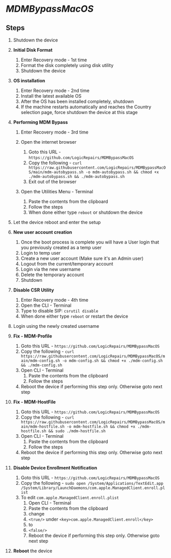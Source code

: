 # _MDMBypassMacOS_

## Steps

1. Shutdown the device
   
2. **Initial Disk Format**
   
	1. Enter Recovery mode - 1st time
	2. Format the disk completely using disk utility
	3. Shutdown the device
    
4. **OS installation**
   
	1. Enter Recovery mode - 2nd time
	2. Install the latest available OS
	3. After the OS has been installed completely, shutdown
	4. If the machine restarts automatically and reaches the Country selection page, force shutdown the device at this stage
    
6. **Performing MDM Bypass**
	1. Enter Recovery mode - 3rd time
    
	2. Open the internet browser
		1. Goto this URL - `https://github.com/LogicRepairs/MDMBypassMacOS`
		2. Copy the following - `curl https://raw.githubusercontent.com/LogicRepairs/MDMBypassMacOS/main/mdm-autobypass.sh -o mdm-autobypass.sh && chmod +x ./mdm-autobypass.sh && ./mdm-autobypass.sh`
		3. Exit out of the browser
     
	3. Open the Utilities Menu - Terminal
		1. Paste the contents from the clipboard
		2. Follow the steps
		3. When done either type `reboot` or shutdown the device
     
4. Let the device reboot and enter the setup
   
5. **New user account creation**
   
	1. Once the boot process is complete you will have a User login that you previously created as a temp user
  	2. Login to temp user
	3. Create a new user account (Make sure it's an Admin user)
	4. Logout from the current/temporary account
	5. Login via the new username
	6. Delete the temporary account
	7. Shutdown
    
6. **Disable CSR Utility**

   
	1. Enter Recovery mode - 4th time
	3. Open the CLI - Terminal
	5. Type to disable SIP: `csrutil disable`
	7. When done either type `reboot` or restart the device
    
7. Login using the newly created username

8.  **Fix - MDM-Profile**
	1. Goto this URL - `https://github.com/LogicRepairs/MDMBypassMacOS`
	2. Copy the following - `curl https://raw.githubusercontent.com/LogicRepairs/MDMBypassMacOS/main/mdm-config.sh -o mdm-config.sh && chmod +x ./mdm-config.sh && ./mdm-config.sh`
	3. Open CLI - Terminal
		1. Paste the contents from the clipboard
		2. Follow the steps
	4. Reboot the device if performing this step only. Otherwise goto next step

9. **Fix - MDM-HostFile**
    
	1. Goto this URL - `https://github.com/LogicRepairs/MDMBypassMacOS`
	2. Copy the following - `curl https://raw.githubusercontent.com/LogicRepairs/MDMBypassMacOS/main/mdm-hostfile.sh -o mdm-hostfile.sh && chmod +x ./mdm-hostfile.sh && sudo ./mdm-hostfile.sh`
	3. Open CLI - Terminal
		1. Paste the contents from the clipboard
		2. Follow the steps
	4. Reboot the device if performing this step only. Otherwise goto next step

10. **Disable Device Enrollment Notification**
    
	1. Goto this URL - `https://github.com/LogicRepairs/MDMBypassMacOS`
	2. Copy the following - `sudo open /System/Applications/TextEdit.app /System/Library/LaunchDaemons/com.apple.ManagedClient.enroll.plist`
	3. To edit `com.apple.ManagedClient.enroll.plist`
		1. Open CLI - Terminal
		2. Paste the contents from the clipboard
		3. change
		4. `<true/>` under `<key>com.apple.ManagedClient.enroll</key>`
		5. to
		6. `<false/>`
		7. Reboot the device if performing this step only. Otherwise goto next step

12. **Reboot** the device

